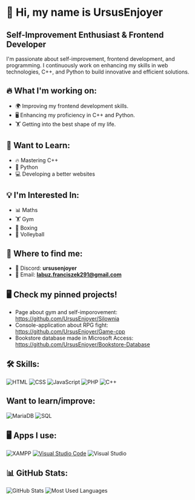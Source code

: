 # 👋 Hi, my name is UrsusEnjoyer

## Self-Improvement Enthusiast & Frontend Developer

I'm passionate about self-improvement, frontend development, and programming. I continuously work on enhancing my skills in web technologies, C++, and Python to build innovative and efficient solutions.

## 🔥 What I'm working on:
- 🌍 Improving my frontend development skills.
- 🖥️ Enhancing my proficiency in C++ and Python.
- 🏋️ Getting into the best shape of my life.

## 🎯 Want to Learn:
- 🔥 Mastering C++
- 🐍 Python
- 💻 Developing a better websites


## 💡 I'm Interested In:
- 📊 Maths
- 🏋️ Gym
- 🥊 Boxing
- 🏐 Volleyball

## 📍 Where to find me:
- 💬 Discord: **ursusenjoyer**
- 📧 Email: **labuz.franciszek291@gmail.com**
## 🖥️ Check my pinned projects!
- Page about gym and self-imporovement: 
https://github.com/UrsusEnjoyer/Silownia
- Console-application about RPG fight:
https://github.com/UrsusEnjoyer/Game-cpp
- Bookstore database made in Microsoft Access:
https://github.com/UrsusEnjoyer/Bookstore-Database
## 🛠️ Skills:
![HTML](https://img.shields.io/badge/-HTML-orange?style=flat-square&logo=html5)
![CSS](https://img.shields.io/badge/-CSS-blue?style=flat-square&logo=css3)
![JavaScript](https://img.shields.io/badge/-JavaScript-yellow?style=flat-square&logo=javascript)
![PHP](https://img.shields.io/badge/PHP-777BB4?logo=php&logoColor=white)
![C++](https://img.shields.io/badge/-C++-blue?style=flat-square&logo=cplusplus)
## Want to learn/improve:
![MariaDB](https://img.shields.io/badge/-MariaDB-003545?style=flat-square&logo=mariadb&logoColor=white)
![SQL](https://img.shields.io/badge/-SQL-lightgray?style=flat-square&logo=mysql)

## 🖥️ Apps I use:

![XAMPP](https://img.shields.io/badge/XAMPP-FB7A24?style=for-the-badge&logo=xampp&logoColor=white)
[![Visual Studio Code](https://img.shields.io/badge/Visual%20Studio%20Code-0078d7.svg?style=for-the-badge&logo=visual-studio-code&logoColor=white)](https://code.visualstudio.com/)
![Visual Studio](https://img.shields.io/badge/Visual%20Studio-5C2D91.svg?style=for-the-badge&logo=visualstudio&logoColor=white)

##  📊 GitHub Stats:
![GitHub Stats](https://github-readme-stats.vercel.app/api?username=UrsusEnjoyer&show_icons=true&theme=tokyonight) ![Most Used Languages](https://github-readme-stats.vercel.app/api/top-langs/?username=UrsusEnjoyer&layout=compact&theme=tokyonight)

